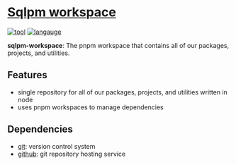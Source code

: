 <!-- TITLE_START -->

# [Sqlpm workspace](https://github.com/erichosick/sqlpm-workspace)

<!-- TITLE_END -->

<!-- BADGES_START -->
[![tool](https://img.shields.io/badge/github-blue?logo=typescript&label=tool)](https://github.com) [![langauge](https://img.shields.io/badge/javascript-blue?logo=javascript&label=langauge)](https://developer.mozilla.org/en-US/docs/Web/JavaScript) 
<!-- BADGES_END -->

<!-- DESCRIPTION_START -->

**sqlpm-workspace**: The pnpm workspace that contains all of our packages, projects, and utilities.

<!-- DESCRIPTION_END -->

<!-- DETAILS_START -->

<!-- DETAILS_END -->

<!-- QUICK_SETUP_START -->

<!-- QUICK_SETUP_END -->

<!-- FEATURES_START -->

## Features

* single repository for all of our packages, projects, and utilities written in node
* uses pnpm workspaces to manage dependencies

<!-- FEATURES_END -->

<!-- TABLE_OF_CONTENTS_START -->

<!-- TABLE_OF_CONTENTS_END -->

<!-- INSTALLATION USAGE_START_START -->

<!-- INSTALLATION USAGE_START_END -->

<!-- DEPENDENCIES_START -->
## Dependencies
* [git](https://www.git-scm.com): version control system
* [github](https://www.github.com): git repository hosting service

<!-- DEPENDENCIES_END -->

<!-- CONFIGURATION_START -->

<!-- CONFIGURATION_END -->

<!-- DOCUMENTATION_START -->

<!-- DOCUMENTATION_END -->

<!-- EXAMPLES_START -->

<!-- EXAMPLES_END -->

<!-- FAQ_START -->

<!-- FAQ_END -->

<!-- LICENSE_START -->

<!-- LICENSE_END -->

<!-- ADDITIONAL_NOTES_START -->

<!-- ADDITIONAL_NOTES_END -->

